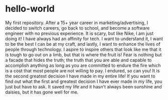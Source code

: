 # hello-world
My first repository.
After a 15+ year career in marketing/advertising,
I decided to switch careers, go back to school,
and become a software engineer with no previous
experience.  It is scary, but like Nike,
I am just doing it!  I have always had an affinity
for tech.  I want to understand it, I want to be
the best I can be at my craft, and lastly, I want
to enhance the lives of people through technology.
I aspire to inspire others that look like me that
it is tough to go out on a limb, but that is where
the fruit is!  Fear is nothing but a facade that
hides the truth; the truth that you are able and
capable to accomplish anything as long as you are
committed to endure the fire which is a cost that
most people are not willing to pay.  I endured,
so can you!  It is the second greatest decision
I have made in my entire life!  If you want to
find out what the first and greatest decision
I have ever made in my life, you just but have to
ask.  It saved my life and it hasn't always been
sunshine and daisies, but it has gone well for me.
